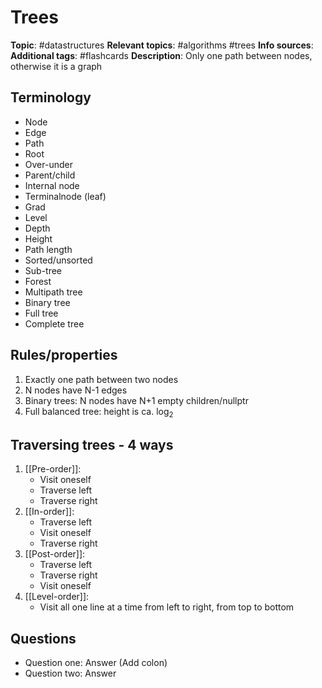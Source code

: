 # Trees

**Topic**: #datastructures 
**Relevant topics**:  #algorithms #trees 
**Info sources**: 
**Additional tags**: #flashcards
**Description**: Only one path between nodes, otherwise it is a graph



## Terminology

- Node
- Edge
- Path
- Root
- Over-under
- Parent/child
- Internal node
- Terminalnode (leaf)
- Grad
- Level
- Depth
- Height
- Path length
- Sorted/unsorted
- Sub-tree
- Forest
- Multipath tree
- Binary tree
- Full tree
- Complete tree


## Rules/properties

1. Exactly one path between two nodes
2. N nodes have N-1 edges
3. Binary trees: N nodes have N+1 empty children/nullptr
4. Full balanced tree: height is ca. log<sub>2</sub>


## Traversing trees - 4 ways

1. [[Pre-order]]: 
	- Visit oneself
	- Traverse left
	- Traverse right
2. [[In-order]]:
	- Traverse left
	- Visit oneself
	- Traverse right
3. [[Post-order]]:
	- Traverse left
	- Traverse right
	- Visit oneself
4. [[Level-order]]:
	- Visit all one line at a time from left to right, from top to bottom





## Questions

- Question one: Answer (Add colon)
- Question two: Answer

